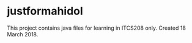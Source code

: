 # justformahidol
This project contains java files for learning in ITCS208 only.
Created 18 March 2018.
